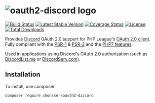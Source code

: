 ![oauth2-discord logo](http://i.imgur.com/cTj9sCa.png)
====
[![Build Status](https://travis-ci.org/chonsser/oauth2-discord.svg?branch=master)](https://travis-ci.org/chonsser/oauth2-discord)
[![Latest Stable Version](https://poser.pugx.org/chonsser/oauth2-discord/version)](https://packagist.org/packages/chonsser/oauth2-discord)
[![Coverage Status](https://coveralls.io/repos/github/chonsser/oauth2-discord/badge.svg?branch=master)](https://coveralls.io/github/chonsser/oauth2-discord?branch=master)
[![License](https://poser.pugx.org/chonsser/oauth2-discord/license)](https://packagist.org/packages/chonsser/oauth2-discord)
[![Total Downloads](https://poser.pugx.org/chonsser/oauth2-discord/downloads)](https://packagist.org/packages/chonsser/oauth2-discord)


Provides [Discord](https://discordapp.com/) OAuth 2.0 support for PHP League's [OAuth 2.0 client](https://github.com/thephpleague/oauth2-client). Fully compliant with the [PSR-1](https://github.com/php-fig/fig-standards/blob/master/accepted/PSR-1-basic-coding-standard.md) & [PSR-2](https://github.com/php-fig/fig-standards/blob/master/accepted/PSR-2-coding-style-guide.md) and the [PHP7 features](http://php.net/manual/en/migration70.new-features.php). 

Used in applications using Discord's OAuth 2.0 authorization (such as [DiscordList.me](https://discordlist.me) or [DiscordServ.com](https://discordserv.com)).

## Installation
To install, use composer
```
composer require chonsser/oauth2-discord
```
